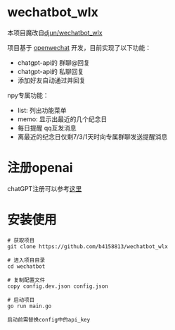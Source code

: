 # wechatbot_wlx
本项目魔改自[djun/wechatbot_wlx](https://github.com/djun/wechatbot_wlx)

项目基于 [openwechat](https://github.com/eatmoreapple/openwechat) 开发，目前实现了以下功能：
 + chatgpt-api的 群聊@回复
 + chatgpt-api的 私聊回复
 + 添加好友自动通过并回复

npy专属功能：
 + list: 列出功能菜单
 + memo: 显示出最近的几个纪念日
 + 每日提醒 qq互发消息
 + 离最近的纪念日仅剩7/3/1天时向专属群聊发送提醒消息

# 注册openai
chatGPT注册可以参考[这里](https://juejin.cn/post/7173447848292253704)

# 安装使用
````
# 获取项目
git clone https://github.com/b4158813/wechatbot_wlx

# 进入项目目录
cd wechatbot

# 复制配置文件
copy config.dev.json config.json

# 启动项目
go run main.go

启动前需替换config中的api_key

````